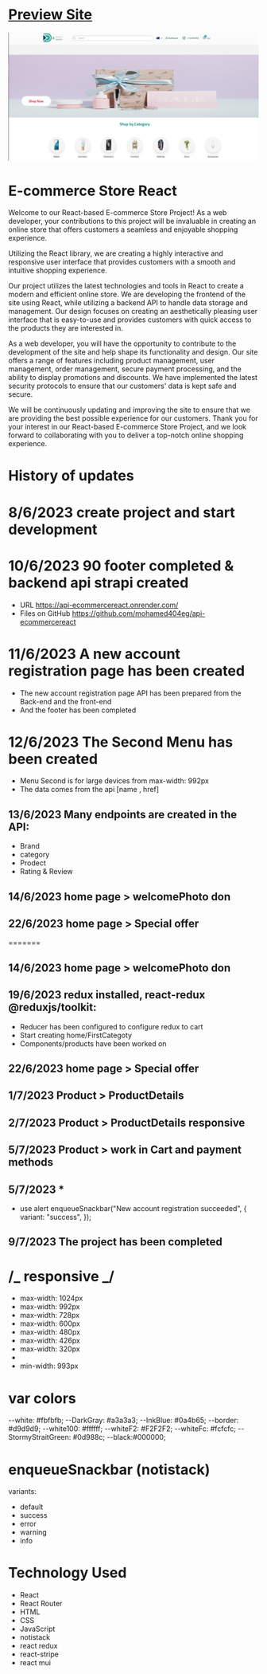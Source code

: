 # [Preview Site](https://mohamed404eg.netlify.app/)

[![Thumbnail](./public/Display/Thumbnail.png)](https://mohamed404eg.netlify.app/)

# E-commerce Store React

Welcome to our React-based E-commerce Store Project! As a web developer, your contributions to this project will be invaluable in creating an online store that offers customers a seamless and enjoyable shopping experience.

Utilizing the React library, we are creating a highly interactive and responsive user interface that provides customers with a smooth and intuitive shopping experience.

Our project utilizes the latest technologies and tools in React to create a modern and efficient online store. We are developing the frontend of the site using React, while utilizing a backend API to handle data storage and management. Our design focuses on creating an aesthetically pleasing user interface that is easy-to-use and provides customers with quick access to the products they are interested in.

As a web developer, you will have the opportunity to contribute to the development of the site and help shape its functionality and design. Our site offers a range of features including product management, user management, order management, secure payment processing, and the ability to display promotions and discounts. We have implemented the latest security protocols to ensure that our customers' data is kept safe and secure.

We will be continuously updating and improving the site to ensure that we are providing the best possible experience for our customers. Thank you for your interest in our React-based E-commerce Store Project, and we look forward to collaborating with you to deliver a top-notch online shopping experience.

# History of updates

# 8/6/2023 create project and start development

# 10/6/2023 90 footer completed & backend api strapi created

- URL https://api-ecommercereact.onrender.com/
- Files on GitHub https://github.com/mohamed404eg/api-ecommercereact

# 11/6/2023 A new account registration page has been created

- The new account registration page API has been prepared from the Back-end and the front-end
- And the footer has been completed

# 12/6/2023 The Second Menu has been created

- Menu Second is for large devices from max-width: 992px
- The data comes from the api [name , href]

## 13/6/2023 Many endpoints are created in the API:

- Brand
- category
- Prodect
- Rating & Review

## 14/6/2023 home page > welcomePhoto don

## 22/6/2023 home page > Special offer

=======

## 14/6/2023 home page > welcomePhoto don

## 19/6/2023 redux installed, react-redux @reduxjs/toolkit:

- Reducer has been configured to configure redux to cart
- Start creating home/FirstCategoty
- Components/products have been worked on

## 22/6/2023 home page > Special offer

## 1/7/2023 Product > ProductDetails

## 2/7/2023 Product > ProductDetails responsive

## 5/7/2023 Product > work in Cart and payment methods

## 5/7/2023 \*

- use alert
  enqueueSnackbar("New account registration succeeded", {
  variant: "success",
  });

## 9/7/2023 The project has been completed

# /_ responsive _/

- max-width: 1024px
- max-width: 992px
- max-width: 728px
- max-width: 600px
- max-width: 480px
- max-width: 426px
- max-width: 320px
-
- min-width: 993px

# var colors

--white: #fbfbfb;
--DarkGray: #a3a3a3;
--InkBlue: #0a4b65;
--border: #d9d9d9;
--white100: #ffffff;
--whiteF2: #F2F2F2;
--whiteFc: #fcfcfc;
--StormyStraitGreen: #0d988c;
--black:#000000;

# enqueueSnackbar (notistack)

variants:

- default
- success
- error
- warning
- info

# Technology Used

- React
- React Router
- HTML
- CSS
- JavaScript
- notistack
- react redux
- react-stripe
- react mui
